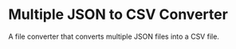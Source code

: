 # Multiple JSON to CSV Converter
A file converter that converts multiple JSON files into a CSV file. 

 